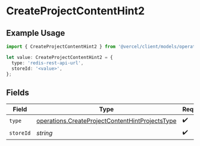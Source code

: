 # CreateProjectContentHint2

## Example Usage

```typescript
import { CreateProjectContentHint2 } from '@vercel/client/models/operations';

let value: CreateProjectContentHint2 = {
  type: 'redis-rest-api-url',
  storeId: '<value>',
};
```

## Fields

| Field     | Type                                                                                                               | Required           | Description |
| --------- | ------------------------------------------------------------------------------------------------------------------ | ------------------ | ----------- |
| `type`    | [operations.CreateProjectContentHintProjectsType](../../models/operations/createprojectcontenthintprojectstype.md) | :heavy_check_mark: | N/A         |
| `storeId` | _string_                                                                                                           | :heavy_check_mark: | N/A         |
